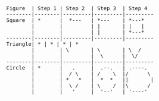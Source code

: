 <pre>
Figure  | Step 1 | Step 2  | Step 3  | Step 4
--------|--------|---------|---------|---------
Square  | *      |  *---   | *---    | *---*
        |        |         | |       | |   |
        |        |         | |       | *---*
--------|--------|---------|---------|---------
Triangle| * | * | * | *
        |        | \       | \       | \  /
        |        |         |  \      |  \/
--------|--------|---------|---------|---------
Circle  | *      |   .     |  .--.   | .----.
        |        |  / \    | /    \  |/      \
        |        | *   *   |  *  *   ||       |
        |        |  \ /    | \    /  |\      /
        |        |   '     |  '--'   | '----'

</pre>
